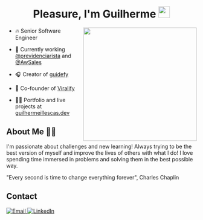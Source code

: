 <h1 align="center">Pleasure, I'm Guilherme
  <img src="https://raw.githubusercontent.com/kaueMarques/kaueMarques/master/hi.gif" width="30" height="30">
</h1>

<img height="300" position="absolute" align="right" src="https://webcorp.com.br/man-coding.png">

- 🔥 Senior Software Engineer

- 💼 Currently working [@previdenciarista](https://previdenciarista.com/) and [@AwSales](https://awsales.io/)

- 🎧 Creator of [guidefy](https://guidefy.guilhermeillescas.dev/)

- 🚀 Co-founder of [Viralify](https://www.viralify.app/)

- 👨‍💻 Portfolio and live projects at [guilhermeillescas.dev](https://guilhermeillescas.dev)

<h2>About Me 🤙🏼</h2>
<p>
  I'm passionate about challenges and new learning! Always trying to be the best version of myself and improve the lives of others with what I do!
  I love spending time immersed in problems and solving them in the best possible way.

  "Every second is time to change everything forever", Charles Chaplin
</p>

<h2>Contact</h2>

<p align="left">
  <a href="mailto:oi@guilhermeillescas.dev" target="_blank">
    <img src="https://img.shields.io/badge/Email-4A90E2?style=for-the-badge&logo=mail.ru&logoColor=white" alt="Email"/>
  </a>
  <a href="https://linkedin.com/in/guilherme-illescas" target="_blank">
    <img src="https://img.shields.io/badge/LinkedIn-0077B5?style=for-the-badge&logo=linkedin&logoColor=white" alt="LinkedIn"/>
  </a>
</p>
